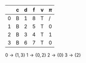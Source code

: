 |     | c   | d   | f   | v   | $\pi$ |
| --- | --- | --- | --- | --- | -- |
| 0   | B   | 1   | 8   | T   | /  |
| 1   | B   | 2   | 5   | T   | 0  |
| 2   | B   | 3   | 4   | T   | 1  |
| 3   | B   | 6   | 7   | T   | 0  |

$0 \rightarrow \{  1,3\}$
$1 \rightarrow \{ 0,2\}$
$2 \rightarrow \{ 0\}$
$3 \rightarrow \{ 2\}$



